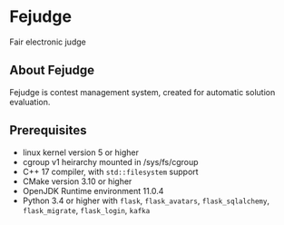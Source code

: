 # Fejudge
Fair electronic judge

## About Fejudge
Fejudge is contest management system, created for automatic solution evaluation.

## Prerequisites
- linux kernel version 5 or higher
- cgroup v1 heirarchy mounted in /sys/fs/cgroup
- C++ 17 compiler, with `std::filesystem` support
- CMake version 3.10 or higher
- OpenJDK Runtime environment 11.0.4
- Python 3.4 or higher with `flask`, `flask_avatars`, `flask_sqlalchemy`, `flask_migrate`, `flask_login`, `kafka`
